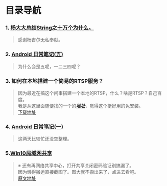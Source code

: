 # 目录导航

### 1. [杨大大总结String之十万个为什么。](https://github.com/516457377/Note/blob/master/Android/String.md)  
> 感谢杨吉尔无私奉献。
### 2. [Android 日常笔记(五)](https://github.com/516457377/Note/blob/master/Android/Android%20%E6%97%A5%E5%B8%B8%E7%AC%94%E8%AE%B0(%E4%BA%94).md)
> 为什么会是五呢，一二三四呢？
### 3. 如何在本地搭建一个简易的RTSP服务？
> 因为最近在搞这个闲事搭建一个本地的RTSP，什么？啥是RTSP？自己百度。  
> 我是从这里面随便找的一个的[***地址***](https://rtsp-server.winsite.com/)，觉得这个挺好用的免安装。  
> [下载地址](https://github.com/516457377/Note/raw/master/Tools/rtmp-rtsp-stream-client-java-master.zip)  
### 4. [Android 日常笔记(一)](https://github.com/516457377/Note/blob/master/Android/Android%20%E6%97%A5%E5%B8%B8%E7%AC%94%E8%AE%B0(%E4%B8%80).md)  
> 这两天比较忙还没空整理。  
### 5.[Win10局域网共享](https://github.com/516457377/Note/blob/master/Win10/Win10%E5%85%B1%E4%BA%AB.png)  
> ※ 还有再网络共享中心，打开共享关闭密码验证别搞漏了。  
> 因为懒得搬运直接截图了。图大就不搬出来了，点进去看吧。   
> [原文地址](https://blog.csdn.net/qq_29558839/article/details/80711013)
